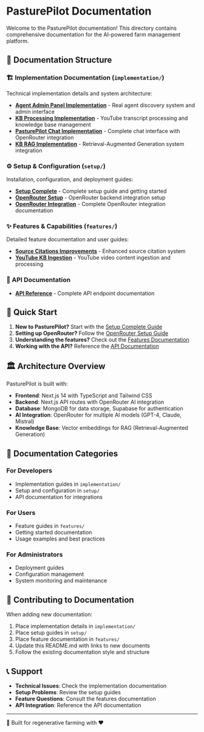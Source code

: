 # PasturePilot Documentation

Welcome to the PasturePilot documentation! This directory contains comprehensive documentation for the AI-powered farm management platform.

## 📁 Documentation Structure

### 🏗️ Implementation Documentation (`implementation/`)
Technical implementation details and system architecture:

- **[Agent Admin Panel Implementation](implementation/AGENT_ADMIN_PANEL_IMPLEMENTATION.md)** - Real agent discovery system and admin interface
- **[KB Processing Implementation](implementation/KB_PROCESSING_IMPLEMENTATION.md)** - YouTube transcript processing and knowledge base management
- **[PasturePilot Chat Implementation](implementation/PASTUREPILOT_CHAT_IMPLEMENTATION.md)** - Complete chat interface with OpenRouter integration
- **[KB RAG Implementation](implementation/KB_RAG_IMPLEMENTATION.md)** - Retrieval-Augmented Generation system integration

### ⚙️ Setup & Configuration (`setup/`)
Installation, configuration, and deployment guides:

- **[Setup Complete](setup/SETUP_COMPLETE.md)** - Complete setup guide and getting started
- **[OpenRouter Setup](setup/OPENROUTER_SETUP_COMPLETE.md)** - OpenRouter backend integration setup
- **[OpenRouter Integration](setup/OPENROUTER_INTEGRATION_COMPLETE.md)** - Complete OpenRouter integration documentation

### ✨ Features & Capabilities (`features/`)
Detailed feature documentation and user guides:

- **[Source Citations Improvements](features/SOURCE_CITATIONS_IMPROVEMENTS.md)** - Enhanced source citation system
- **[YouTube KB Ingestion](features/YOUTUBE_KB_INGESTION.md)** - YouTube video content ingestion and processing

### 🔌 API Documentation
- **[API Reference](api.md)** - Complete API endpoint documentation

## 🚀 Quick Start

1. **New to PasturePilot?** Start with the [Setup Complete Guide](setup/SETUP_COMPLETE.md)
2. **Setting up OpenRouter?** Follow the [OpenRouter Setup Guide](setup/OPENROUTER_SETUP_COMPLETE.md)
3. **Understanding the features?** Check out the [Features Documentation](features/)
4. **Working with the API?** Reference the [API Documentation](api.md)

## 🏛️ Architecture Overview

PasturePilot is built with:

- **Frontend**: Next.js 14 with TypeScript and Tailwind CSS
- **Backend**: Next.js API routes with OpenRouter AI integration
- **Database**: MongoDB for data storage, Supabase for authentication
- **AI Integration**: OpenRouter for multiple AI models (GPT-4, Claude, Mistral)
- **Knowledge Base**: Vector embeddings for RAG (Retrieval-Augmented Generation)

## 📖 Documentation Categories

### For Developers
- Implementation guides in `implementation/`
- Setup and configuration in `setup/`
- API documentation for integrations

### For Users
- Feature guides in `features/`
- Getting started documentation
- Usage examples and best practices

### For Administrators
- Deployment guides
- Configuration management
- System monitoring and maintenance

## 🔄 Contributing to Documentation

When adding new documentation:

1. Place implementation details in `implementation/`
2. Place setup guides in `setup/`
3. Place feature documentation in `features/`
4. Update this README.md with links to new documents
5. Follow the existing documentation style and structure

## 📞 Support

- **Technical Issues**: Check the implementation documentation
- **Setup Problems**: Review the setup guides
- **Feature Questions**: Consult the features documentation
- **API Integration**: Reference the API documentation

---

📱 Built for regenerative farming with ❤️ 